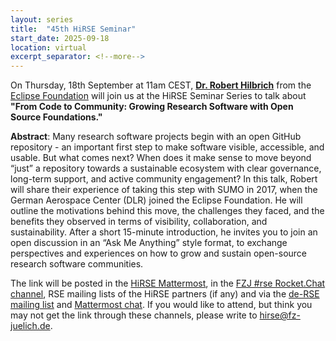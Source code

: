 ```yaml
---
layout: series
title:  "45th HiRSE Seminar"
start_date: 2025-09-18
location: virtual
excerpt_separator: <!--more-->
---
```


On Thursday, 18th September at 11am CEST, **[Dr. Robert Hilbrich](https://www.linkedin.com/in/roberthilbrich)** from the [Eclipse Foundation](https://www.eclipse.org/) will join us at the HiRSE Seminar Series to talk about **"From Code to Community: Growing Research Software with Open Source Foundations."**
<!--more-->

**Abstract**: 
Many research software projects begin with an open GitHub repository - an important first step to make software visible, accessible, and usable. But what comes next? When does it make sense to move beyond “just” a repository towards a sustainable ecosystem with clear governance, long-term support, and active community engagement? In this talk, Robert will share their experience of taking this step with SUMO in 2017, when the German Aerospace Center (DLR) joined the Eclipse Foundation. He will outline the motivations behind this move, the challenges they faced, and the benefits they observed in terms of visibility, collaboration, and sustainability. After a short 15-minute introduction, he invites you to join an open discussion in an “Ask Me Anything” style format, to exchange perspectives and experiences on how to grow and sustain open-source research software communities.

The link will be posted in the [HiRSE Mattermost](https://mattermost.hzdr.de/hirse), in the [FZJ #rse Rocket.Chat channel](https://chat.fz-juelich.de/channel/rse), RSE mailing lists of the HiRSE partners (if any) and via the [de-RSE mailing list](https://de-rse.org/de/join.html) and [Mattermost chat](https://chat.gwdg.de/channel/derse). If you would like to attend, but think you may not get the link through these channels, please write to [hirse@fz-juelich.de](hirse@fz-juelich.de).
 


